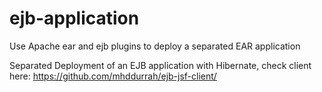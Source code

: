 # ejb-application
Use Apache ear and ejb plugins to deploy a separated EAR application

Separated Deployment of an EJB application with Hibernate, check client here: https://github.com/mhddurrah/ejb-jsf-client/
